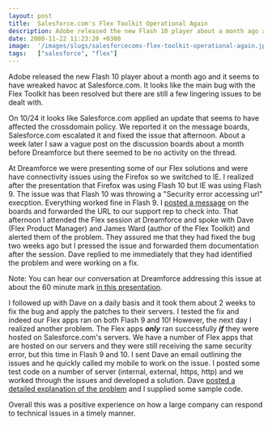 ```yaml
---
layout: post
title:  Salesforce.com's Flex Toolkit Operational Again
description: Adobe released the new Flash 10 player about a month ago and it seems to have wreaked havoc at Salesforce.com. It looks like the main bug with the Flex Toolkit has been resolved but there are still a few lingering issues to be dealt with. On 10/24 it looks like Salesforce.com applied an update that seems to have affected the crossdomain policy. We reported it on the message boards, Salesforce.com escalated it and fixed the issue that afternoon. About a week later I saw a vague post on the discus
date: 2008-11-22 11:23:28 +0300
image:  '/images/slugs/salesforcecoms-flex-toolkit-operational-again.jpg'
tags:   ["salesforce", "flex"]
---
```

<p>Adobe released the new Flash 10 player about a month ago and it seems to have wreaked havoc at Salesforce.com. It looks like the main bug with the Flex Toolkit has been resolved but there are still a few lingering issues to be dealt with.</p>
<p>On 10/24 it looks like Salesforce.com applied an update that seems to have affected the crossdomain policy. We reported it on the message boards, Salesforce.com escalated it and fixed the issue that afternoon. About a week later I saw a vague post on the discussion boards about a month before Dreamforce but there seemed to be no activity on the thread.</p>
<p>At Dreamforce we were presenting some of our Flex solutions and were have connectivity issues using the Firefox so we switched to IE. I realized after the presentation that Firefox was using Flash 10 but IE was using Flash 9. The issue was that Flash 10 was throwing a "Security error accessing url" execption. Everything worked fine in Flash 9. I <a href="http://community.salesforce.com/sforce/board/message?board.id=general_development&message.id=22928#M22928" target="_blank">posted a message</a> on the boards and forwarded the URL to our support rep to check into. That afternoon I attended the Flex session at Dreamforce and spoke with Dave (Flex Product Manager) and James Ward (author of the Flex Toolkit) and alerted them of the problem. They assured me that they had fixed the bug two weeks ago but I pressed the issue and forwarded them documentation after the session. Dave replied to me immediately that they had identified the problem and were working on a fix.</p>
<p>Note: You can hear our conversation at Dreamforce addressing this issue at about the 60 minute mark <a href="http://www.jamesward.com/blog/category/salesforce/" target="_blank">in this presentation</a>.</p>
<p>I followed up with Dave on a daily basis and it took them about 2 weeks to fix the bug and apply the patches to their servers. I tested the fix and indeed our Flex apps ran on both Flash 9 and 10! However, the next day I realized another problem. The Flex apps <em><strong>only</strong></em> ran successfully <em><strong>if</strong></em> they were hosted on Salesforce.com's servers. We have a number of Flex apps that are hosted on our servers and they were still receiving the same security error, but this time in Flash 9 and 10. I sent Dave an email outlining the issues and he quickly called my mobile to work on the issue. I posted some test code on a number of server (internal, external, https, http) and we worked through the issues and developed a solution. Dave <a href="http://community.salesforce.com/sforce/board/message?board.id=general_development&thread.id=23576&view=by_date_ascending&page=1" target="_blank">posted a detailed explanation of the problem</a> and I supplied some sample code.</p>
<p>Overall this was a positive experience on how a large company can respond to technical issues in a timely manner.</p>

